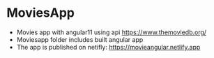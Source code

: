 # MoviesApp
- Movies app with angular11 using api https://www.themoviedb.org/
- Moviesapp folder includes built angular app
- The app is published on netifly: https://movieangular.netlify.app
